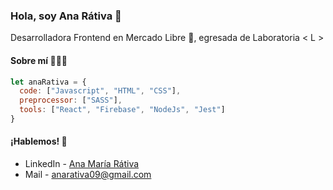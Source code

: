 ### Hola, soy Ana Rátiva 👋
Desarrolladora Frontend en Mercado Libre 💛, egresada de Laboratoria < L >

#### Sobre mí 👩🏻‍💻

```javascript
let anaRativa = {
  code: ["Javascript", "HTML", "CSS"],
  preprocessor: ["SASS"],
  tools: ["React", "Firebase", "NodeJs", "Jest"]
}
```

#### ¡Hablemos! 💬
- LinkedIn - [Ana María Rátiva](https://www.linkedin.com/in/anarativa)
- Mail - <anarativa09@gmail.com>
